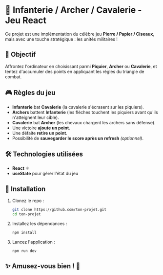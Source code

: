 # 🏹 Infanterie / Archer / Cavalerie - Jeu React  

Ce projet est une implémentation du célèbre jeu **Pierre / Papier / Ciseaux**, mais avec une touche stratégique : les unités militaires !  

## 🚀 Objectif  
Affrontez l'ordinateur en choisissant parmi **Piquier**, **Archer** ou **Cavalerie**, et tentez d'accumuler des points en appliquant les règles du triangle de combat.  

## 🎮 Règles du jeu  
- **Infanterie** bat **Cavalerie** (la cavalerie s'écrasent sur les piquiers).  
- **Archers** battent **Infanterie** (les flèches touchent les piquiers avant qu'ils n'atteignent leur cible).  
- **Cavalerie** bat **Archer** (les chevaux chargent les archers sans défense).  
- Une victoire **ajoute un point**.  
- Une défaite **retire un point**.  
- Possibilité de **sauvegarder le score après un refresh** _(optionnel)_.  

## 🛠️ Technologies utilisées  
- **React** ⚛️  
- **useState** pour gérer l'état du jeu  

## 📌 Installation  
1. Clonez le repo :  
   ```bash
   git clone https://github.com/ton-projet.git
   cd ton-projet
   ```
2. Installez les dépendances :  
   ```bash
   npm install
   ```
3. Lancez l'application :  
   ```bash
   npm run dev
   ```

## ✨ Amusez-vous bien ! 🎯  

